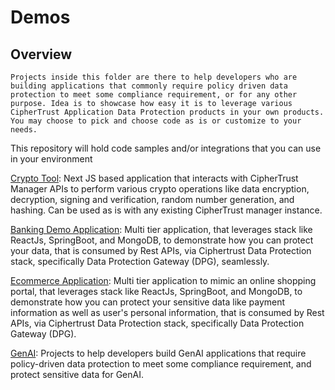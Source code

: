# Demos

## Overview

`Projects inside this folder are there to help developers who are building applications that commonly require policy driven data protection to meet some compliance requirement, or for any other purpose. Idea is to showcase how easy it is to leverage various CipherTrust Application Data Protection products in your own products. You may choose to pick and choose code as is or customize to your needs.`

This repository will hold code samples and/or integrations that you can use in your environment

[Crypto Tool](crypto-tool-cm): Next JS based application that interacts with CipherTrust Manager APIs to perform various crypto operations like data encryption, decryption, signing and verification, random number generation, and hashing. Can be used as is with any existing CipherTrust manager instance.

[Banking Demo Application](sample-banking-app): Multi tier application, that leverages stack like ReactJs, SpringBoot, and MongoDB, to demonstrate how you can protect your data, that is consumed by Rest APIs, via Ciphertrust Data Protection stack, specifically Data Protection Gateway (DPG), seamlessly.

[Ecommerce Application](sample-ecommerce-app): Multi tier application to mimic an online shopping portal, that leverages stack like ReactJs, SpringBoot, and MongoDB, to demonstrate how you can protect your sensitive data like payment information as well as user's personal information, that is consumed by Rest APIs, via Ciphertrust Data Protection stack, specifically Data Protection Gateway (DPG). 


[GenAI](sample-ecommerce-app): Projects to help developers build GenAI applications that require policy-driven data protection to meet some compliance requirement, and protect sensitive data for GenAI.

